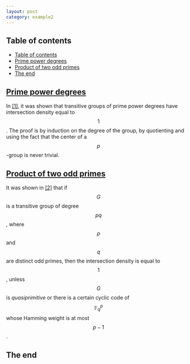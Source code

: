 ```yaml
---
layout: post
category: example2
---
```




## Table of contents
- [Table of contents](#table-of-contents)
- [Prime power degrees](#the-start)
- [Product of two odd primes](#the-middle)
- [The end](#the-end)


## [Prime power degrees](#the-start)

In [[1]](http://www.numdam.org/item/10.5802/alco.209.pdf), it was shown that transitive groups of prime power degrees have intersection density equal to $$1$$. The proof is by induction on the degree of the group, by quotienting and using the fact that the center of a $$p$$-group is never trivial.


## [Product of two odd primes](#the-middle)

It was shown in [[2]](https://linkinghub.elsevier.com/retrieve/pii/S0097316522001157) that if $$G$$ is a transitive group of degree $$pq$$, where $$p$$ and $$q$$ are distinct odd primes, then the intersection density is equal to $$1$$, unless $$G$$ is *quasiprimitive* or there is a certain cyclic code of $$\mathbb{F}_q^p$$ whose Hamming weight is at most $$p-1$$.



## The end


